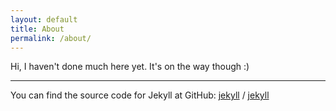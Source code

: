 ```yaml
---
layout: default
title: About
permalink: /about/
---
```


Hi, I haven't done much here yet. It's on the way though :)

---

You can find the source code for Jekyll at GitHub:
[jekyll][jekyll-organization] /
[jekyll](https://github.com/jekyll/jekyll)


[jekyll-organization]: https://github.com/jekyll
